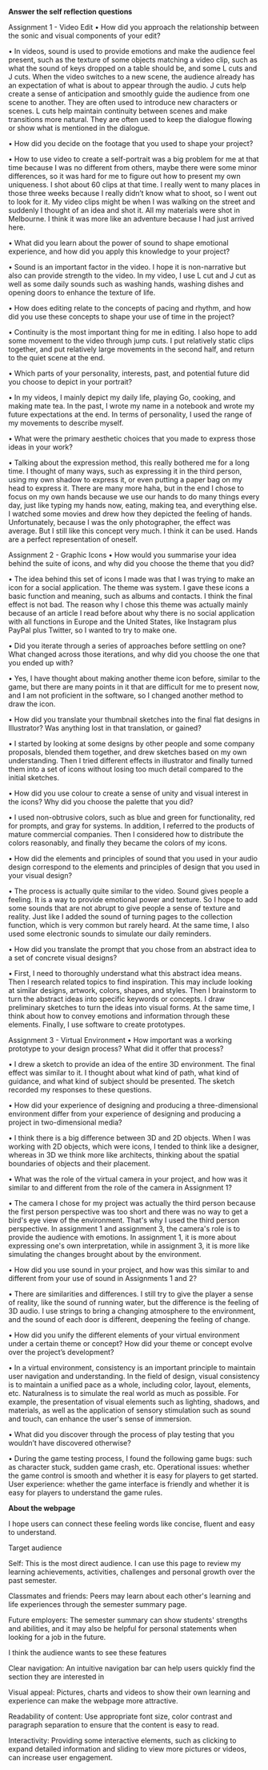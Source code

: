 ****Answer the self reflection questions****

Assignment 1 - Video Edit
• How did you approach the relationship between the sonic and visual components of
your edit?

• In videos, sound is used to provide emotions and make the audience feel present, such as the texture of some objects matching a video clip, such as what the sound of keys dropped on a table should be, and some L cuts and J cuts. When the video switches to a new scene, the audience already has an expectation of what is about to appear through the audio. J cuts help create a sense of anticipation and smoothly guide the audience from one scene to another. They are often used to introduce new characters or scenes. L cuts help maintain continuity between scenes and make transitions more natural. They are often used to keep the dialogue flowing or show what is mentioned in the dialogue.

• How did you decide on the footage that you used to shape your project?

• How to use video to create a self-portrait was a big problem for me at that time because I was no different from others, maybe there were some minor differences, so it was hard for me to figure out how to present my own uniqueness. I shot about 60 clips at that time. I really went to many places in those three weeks because I really didn’t know what to shoot, so I went out to look for it. My video clips might be when I was walking on the street and suddenly I thought of an idea and shot it. All my materials were shot in Melbourne. I think it was more like an adventure because I had just arrived here.

• What did you learn about the power of sound to shape emotional experience, and how
did you apply this knowledge to your project?

• Sound is an important factor in the video. I hope it is non-narrative but also can provide strength to the video. In my video, I use L cut and J cut as well as some daily sounds such as washing hands, washing dishes and opening doors to enhance the texture of life.


• How does editing relate to the concepts of pacing and rhythm, and how did you use
these concepts to shape your use of time in the project?

• Continuity is the most important thing for me in editing. I also hope to add some movement to the video through jump cuts. I put relatively static clips together, and put relatively large movements in the second half, and return to the quiet scene at the end.


• Which parts of your personality, interests, past, and potential future did you choose to
depict in your portrait?

• In my videos, I mainly depict my daily life, playing Go, cooking, and making mate tea. In the past, I wrote my name in a notebook and wrote my future expectations at the end. In terms of personality, I used the range of my movements to describe myself.


• What were the primary aesthetic choices that you made to express those ideas in your
work?

• Talking about the expression method, this really bothered me for a long time. I thought of many ways, such as expressing it in the third person, using my own shadow to express it, or even putting a paper bag on my head to express it. There are many more haha, but in the end I chose to focus on my own hands because we use our hands to do many things every day, just like typing my hands now, eating, making tea, and everything else. I watched some movies and drew how they depicted the feeling of hands. Unfortunately, because I was the only photographer, the effect was average. But I still like this concept very much. I think it can be used. Hands are a perfect representation of oneself.

Assignment 2 - Graphic Icons
• How would you summarise your idea behind the suite of icons, and why did you choose
the theme that you did?

• The idea behind this set of icons I made was that I was trying to make an icon for a social application. The theme was system. I gave these icons a basic function and meaning, such as albums and contacts. I think the final effect is not bad. The reason why I chose this theme was actually mainly because of an article I read before about why there is no social application with all functions in Europe and the United States, like Instagram plus PayPal plus Twitter, so I wanted to try to make one.


• Did you iterate through a series of approaches before settling on one? What changed
across those iterations, and why did you choose the one that you ended up with?

• Yes, I have thought about making another theme icon before, similar to the game, but there are many points in it that are difficult for me to present now, and I am not proficient in the software, so I changed another method to draw the icon.


• How did you translate your thumbnail sketches into the final flat designs in Illustrator?
Was anything lost in that translation, or gained?

• I started by looking at some designs by other people and some company proposals, blended them together, and drew sketches based on my own understanding. Then I tried different effects in illustrator and finally turned them into a set of icons without losing too much detail compared to the initial sketches.


• How did you use colour to create a sense of unity and visual interest in the icons? Why
did you choose the palette that you did?

• I used non-obtrusive colors, such as blue and green for functionality, red for prompts, and gray for systems. In addition, I referred to the products of mature commercial companies. Then I considered how to distribute the colors reasonably, and finally they became the colors of my icons.


• How did the elements and principles of sound that you used in your audio design
correspond to the elements and principles of design that you used in your visual design?

• The process is actually quite similar to the video. Sound gives people a feeling. It is a way to provide emotional power and texture. So I hope to add some sounds that are not abrupt to give people a sense of texture and reality. Just like I added the sound of turning pages to the collection function, which is very common but rarely heard. At the same time, I also used some electronic sounds to simulate our daily reminders.


• How did you translate the prompt that you chose from an abstract idea to a set of
concrete visual designs?

• First, I need to thoroughly understand what this abstract idea means. Then I research related topics to find inspiration. This may include looking at similar designs, artwork, colors, shapes, and styles. Then I brainstorm to turn the abstract ideas into specific keywords or concepts. I draw preliminary sketches to turn the ideas into visual forms. At the same time, I think about how to convey emotions and information through these elements. Finally, I use software to create prototypes.

Assignment 3 - Virtual Environment
• How important was a working prototype to your design process? What did it offer that
process?

• I drew a sketch to provide an idea of ​​the entire 3D environment. The final effect was similar to it. I thought about what kind of path, what kind of guidance, and what kind of subject should be presented. The sketch recorded my responses to these questions.


• How did your experience of designing and producing a three-dimensional environment
differ from your experience of designing and producing a project in two-dimensional
media?

• I think there is a big difference between 3D and 2D objects. When I was working with 2D objects, which were icons, I tended to think like a designer, whereas in 3D we think more like architects, thinking about the spatial boundaries of objects and their placement.


• What was the role of the virtual camera in your project, and how was it similar to and
different from the role of the camera in Assignment 1?

• The camera I chose for my project was actually the third person because the first person perspective was too short and there was no way to get a bird's eye view of the environment. That's why I used the third person perspective. In assignment 1 and assignment 3, the camera's role is to provide the audience with emotions. In assignment 1, it is more about expressing one's own interpretation, while in assignment 3, it is more like simulating the changes brought about by the environment.


• How did you use sound in your project, and how was this similar to and different from your
use of sound in Assignments 1 and 2?

• There are similarities and differences. I still try to give the player a sense of reality, like the sound of running water, but the difference is the feeling of 3D audio. I use strings to bring a changing atmosphere to the environment, and the sound of each door is different, deepening the feeling of change.


• How did you unify the different elements of your virtual environment under a certain theme
or concept? How did your theme or concept evolve over the project’s development?

• In a virtual environment, consistency is an important principle to maintain user navigation and understanding. In the field of design, visual consistency is to maintain a unified pace as a whole, including color, layout, elements, etc. Naturalness is to simulate the real world as much as possible. For example, the presentation of visual elements such as lighting, shadows, and materials, as well as the application of sensory stimulation such as sound and touch, can enhance the user's sense of immersion.


• What did you discover through the process of play testing that you wouldn’t have
discovered otherwise?

• During the game testing process, I found the following 
game bugs: such as character stuck, sudden game crash, etc. Operational issues: whether the game control is smooth and whether it is easy for players to get started. 
User experience: whether the game interface is friendly and whether it is easy for players to understand the game rules.

__About the webpage__

I hope users can connect these feeling words like concise, fluent and easy to understand.

Target audience 

Self: This is the most direct audience. I can use this page to review my learning achievements, activities, challenges and personal growth over the past semester. 

Classmates and friends: Peers may learn about each other's learning and life experiences through the semester summary page. 

Future employers: The semester summary can show students' strengths and abilities, and it may also be helpful for personal statements when looking for a job in the future.


I think the audience wants to see these features 

Clear navigation: An intuitive navigation bar can help users quickly find the section they are interested in 

Visual appeal: Pictures, charts and videos to show their own learning and experience can make the webpage more attractive. 

Readability of content: Use appropriate font size, color contrast and paragraph separation to ensure that the content is easy to read. 

Interactivity: Providing some interactive elements, such as clicking to expand detailed information and sliding to view more pictures or videos, can increase user engagement.